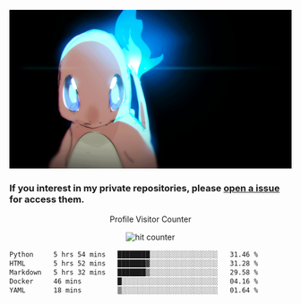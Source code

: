 [gif]: https://raw.githubusercontent.com/uysalserkan/uysalserkan/master/charmander-2.gif

![gif]

### If you interest in my private repositories, please [open a issue](https://github.com/uysalserkan/uysalserkan/issues) for access them.


<div align="center">
<p>Profile Visitor Counter</p>
<img src="https://profile-counter.glitch.me/uysalserkan/count.svg" alt="hit counter" align="center">
</div>

<!--START_SECTION:waka-->
```text
Python     5 hrs 54 mins   ████████░░░░░░░░░░░░░░░░░   31.46 % 
HTML       5 hrs 52 mins   ███████▓░░░░░░░░░░░░░░░░░   31.28 % 
Markdown   5 hrs 32 mins   ███████▒░░░░░░░░░░░░░░░░░   29.58 % 
Docker     46 mins         █░░░░░░░░░░░░░░░░░░░░░░░░   04.16 % 
YAML       18 mins         ▒░░░░░░░░░░░░░░░░░░░░░░░░   01.64 % 
```
<!--END_SECTION:waka-->
